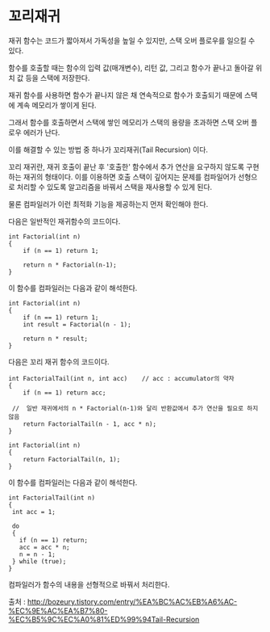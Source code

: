# 꼬리재귀  

재귀 함수는 코드가 짧아져서 가독성을 높일 수 있지만, 스택 오버 플로우를 일으킬 수 있다.  

함수를 호출할 때는 함수의 입력 값(매개변수), 리턴 값, 그리고 함수가 끝나고 돌아갈 위치 값 등을 스택에 저장한다.  

재귀 함수를 사용하면 함수가 끝나지 않은 채 연속적으로 함수가 호출되기 때문에 스택에 계속 메모리가 쌓이게 된다.  

그래서 함수를 호출하면서 스택에 쌓인 메모리가 스택의 용량을 초과하면 스택 오버 플로우 에러가 난다.  

이를 해결할 수 있는 방법 중 하나가 꼬리재귀(Tail Recursion) 이다.  

꼬리 재귀란, 재귀 호출이 끝난 후 '호출한' 함수에서 추가 연산을 요구하지 않도록 구현하는 재귀의 형태이다. 이를 이용하면 호출 스택이 깊어지는 문제를 컴파일어가 선형으로 처리할 수 있도록 알고리즘을 바꿔서 스택을 재사용할 수 있게 된다.  

물론 컴파일러가 이런 최적화 기능을 제공하는지 먼저 확인해야 한다.  

다음은 일반적인 재귀함수의 코드이다.  

```  
int Factorial(int n)
{
	if (n == 1) return 1;

	return n * Factorial(n-1);
}
```  
이 함수를 컴파일러는 다음과 같이 해석한다.  
```  
int Factorial(int n)
{
	if (n == 1) return 1;
	int result = Factorial(n - 1);

	return n * result;
}
```  

다음은 꼬리 재귀 함수의 코드이다.  
```  
int FactorialTail(int n, int acc)    // acc : accumulator의 약자
{
	if (n == 1) return acc;

 //  일반 재귀에서의 n * Factorial(n-1)와 달리 반환값에서 추가 연산을 필요로 하지 않음
	return FactorialTail(n - 1, acc * n);   
}

int Factorial(int n)
{
	return FactorialTail(n, 1);
}
```  
이 함수를 컴파일러는 다음과 같이 해석한다.  
```
int FactorialTail(int n)
{
 int acc = 1;

 do
 {
   if (n == 1) return;
   acc = acc * n;
   n = n - 1;
 } while (true);
}
```  

컴파일러가 함수의 내용을 선형적으로 바꿔서 처리한다.  

출처 : http://bozeury.tistory.com/entry/%EA%BC%AC%EB%A6%AC-%EC%9E%AC%EA%B7%80-%EC%B5%9C%EC%A0%81%ED%99%94Tail-Recursion
